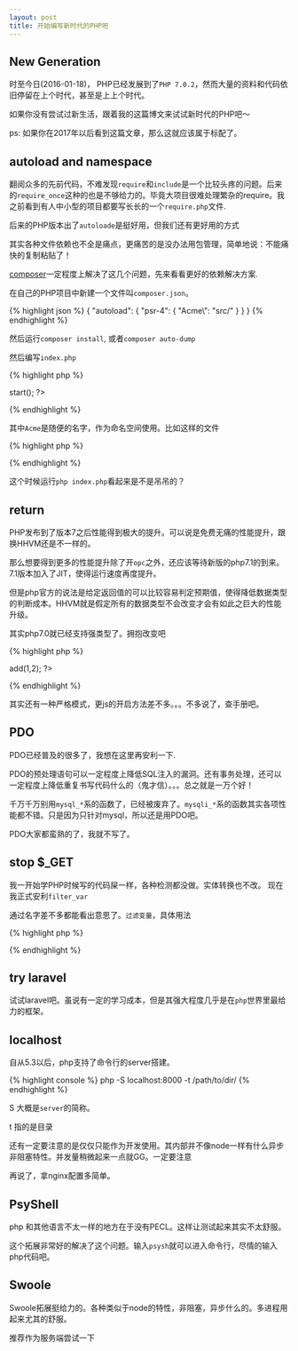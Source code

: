 ```yaml
---
layout: post
title: 开始编写新时代的PHP吧
---
```


## New Generation

时至今日(2016-01-18)， PHP已经发展到了`PHP 7.0.2`，然而大量的资料和代码依旧停留在上个时代，甚至是上上个时代。

如果你没有尝试过新生活，跟着我的这篇博文来试试新时代的PHP吧～

ps: 如果你在2017年以后看到这篇文章，那么这就应该属于标配了。

## autoload and namespace

翻阅众多的先前代码，不难发现`require`和`include`是一个比较头疼的问题。后来的`require_once`这种的也是不够给力的。毕竟大项目很难处理繁杂的require。我之前看到有人中小型的项目都要写长长的一个`require.php`文件.

后来的PHP版本出了`autoloade`是挺好用，但我们还有更好用的方式

其实各种文件依赖也不全是痛点，更痛苦的是没办法用包管理，简单地说：不能痛快的复制粘贴了！

[composer](https://getcomposer.org)一定程度上解决了这几个问题，先来看看更好的依赖解决方案.

在自己的PHP项目中新建一个文件叫`composer.json`。

{% highlight json %}
{
    "autoload": {
        "psr-4": {
            "Acme\\": "src/"
        }
    }
}
{% endhighlight %}

然后运行`composer install`, 或者`composer auto-dump`

然后编写`index.php`

{% highlight php %}
<?php 
// index.php
require 'vendor/autoload.php';
(new Acme\Bootstrap)->start();
 ?>
{% endhighlight %}

其中`Acme`是随便的名字，作为命名空间使用。比如这样的文件

{% highlight php %}
<?php 
// src/bootstrap.php
namespace Acme;
class Bootstrap {
    public function start() {
        return 'start';
    }
}
 ?>
{% endhighlight %}

这个时候运行`php index.php`看起来是不是吊吊的？

## return

PHP发布到了版本7之后性能得到极大的提升。可以说是免费无痛的性能提升，跟换HHVM还是不一样的。

那么想要得到更多的性能提升除了开`opc`之外，还应该等待新版的php7.1的到来。7.1版本加入了JIT，使得运行速度再度提升。

但是php官方的说法是给定返回值的可以比较容易判定预期值，使得降低数据类型的判断成本。HHVM就是假定所有的数据类型不会改变才会有如此之巨大的性能升级。

其实php7.0就已经支持强类型了。拥抱改变吧

{% highlight php %}
<?php 
class Foo {
    public function add(int $x, int $y): int {
        return $x + $y;
    }
}

echo (new Foo)->add(1,2);
 ?>
{% endhighlight %}

其实还有一种严格模式，更js的开启方法差不多。。。不多说了，查手册吧。

## PDO

PDO已经普及的很多了，我想在这里再安利一下. 

PDO的预处理语句可以一定程度上降低SQL注入的漏洞。还有事务处理，还可以一定程度上降低重复书写代码什么的（鬼才信）。。。总之就是一万个好！

千万千万别用`mysql_*`系的函数了，已经被废弃了。`mysqli_*`系的函数其实各项性能都不错。只是因为只针对mysql，所以还是用PDO吧。

PDO大家都蛮熟的了，我就不写了。

## stop $_GET

我一开始学PHP时候写的代码屎一样，各种检测都没做。实体转换也不改。
现在我正式安利`filter_var`

通过名字差不多都能看出意思了。`过滤变量`，具体用法

{% highlight php %}
<?php 
filter_var('name')
 ?>
{% endhighlight %}

## try laravel

试试laravel吧。虽说有一定的学习成本，但是其强大程度几乎是在`php`世界里最给力的框架。

## localhost

自从5.3以后，php支持了命令行的server搭建。

{% highlight console %}
php -S localhost:8000 -t /path/to/dir/
{% endhighlight %}

S 大概是`server`的简称。

t 指的是目录

还有一定要注意的是仅仅只能作为开发使用。其内部并不像node一样有什么异步非阻塞特性。并发量稍微起来一点就GG。一定要注意

再说了，拿nginx配置多简单。

## PsyShell

php 和其他语言不太一样的地方在于没有PECL。这样让测试起来其实不太舒服。

这个拓展非常好的解决了这个问题。输入`psysh`就可以进入命令行，尽情的输入php代码吧。

## Swoole

Swoole拓展挺给力的。各种类似于node的特性，非阻塞，异步什么的。多进程用起来尤其的舒服。

推荐作为服务端尝试一下